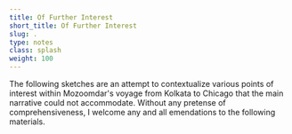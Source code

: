 ```yaml
---
title: Of Further Interest
short_title: Of Further Interest
slug: .
type: notes
class: splash
weight: 100
---
```


The following sketches are an attempt to contextualize various points of interest within Mozoomdar's voyage from Kolkata to Chicago that the main narrative could not accommodate. Without any pretense of comprehensiveness, I welcome any and all emendations to the following materials.
